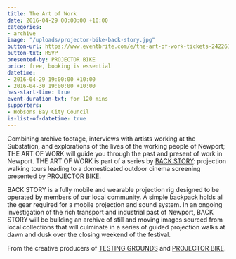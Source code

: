 ```yaml
---
title: The Art of Work
date: 2016-04-29 00:00:00 +10:00
categories:
- archive
image: "/uploads/projector-bike-back-story.jpg"
button-url: https://www.eventbrite.com/e/the-art-of-work-tickets-24226159094
button-txt: RSVP
presented-by: PROJECTOR BIKE
price: free, booking is essential
datetime:
- 2016-04-29 19:00:00 +10:00
- 2016-04-30 19:00:00 +10:00
has-start-time: true
event-duration-txt: for 120 mins
supporters:
- Hobsons Bay City Council
is-list-of-datetime: true
---
```


Combining archive footage, interviews with artists working at the Substation, and explorations of the lives of the working people of Newport; THE ART OF WORK will guide you through the past and present of work in Newport. THE ART OF WORK is part of a series by [BACK STORY](http://www.theprojects.com.au/index#/back-story/): projection walking tours leading to a domesticated outdoor cinema screening presented by [PROJECTOR BIKE](http://www.projectorbike.com.au/).

BACK STORY is a fully mobile and wearable projection rig designed to be operated by members of our local community. A simple backpack holds all the gear required for a mobile projection and sound system. In an ongoing investigation of the rich transport and industrial past of Newport, BACK STORY will be building an archive of still and moving images sourced from local collections that will culminate in a series of guided projection walks at dawn and dusk over the closing weekend of the festival.

From the creative producers of [TESTING GROUNDS](http://www.theprojects.com.au/index#/testing-grounds/) and [PROJECTOR BIKE](http://www.theprojects.com.au/index#/projectorbike/).
